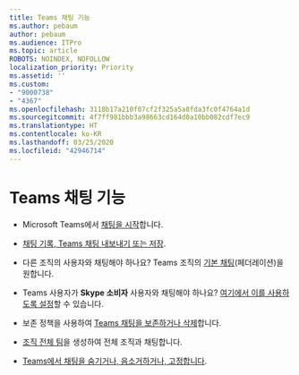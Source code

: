 ```yaml
---
title: Teams 채팅 기능
ms.author: pebaum
author: pebaum
ms.audience: ITPro
ms.topic: article
ROBOTS: NOINDEX, NOFOLLOW
localization_priority: Priority
ms.assetid: ''
ms.custom:
- "9000738"
- "4367"
ms.openlocfilehash: 3118b17a210f07cf2f325a5a8fda3fc0f4764a1d
ms.sourcegitcommit: 4f7ff981bbb3a98663cd164d0a10bb082cdf7ec9
ms.translationtype: HT
ms.contentlocale: ko-KR
ms.lasthandoff: 03/25/2020
ms.locfileid: "42946714"
---
```

# <a name="teams-chat-functionality"></a>Teams 채팅 기능

- Microsoft Teams에서 [채팅을 시작](https://support.office.com/article/start-a-chat-in-teams-0c71b32b-c050-4930-a887-5afbe742b3d8)합니다.

- [채팅 기록, Teams 채팅 내보내기 또는 저장](https://docs.microsoft.com/alchemyinsights/chat-history-in-microsoft-teams).

- 다른 조직의 사용자와 채팅해야 하나요? Teams 조직의 [기본 채팅](https://docs.microsoft.com/microsoftteams/native-chat-for-external-users)(페더레이션)을 원합니다.

- Teams 사용자가 **Skype 소비자** 사용자와 채팅해야 하나요? [여기에서 이를 사용하도록 설정](https://docs.microsoft.com/microsoftteams/manage-external-access#step-1---enable-your-organization-to-communicate-with-another-teams-organization)할 수 있습니다. 

- 보존 정책을 사용하여 [Teams 채팅을 보존하거나 삭제](https://docs.microsoft.com/microsoftteams/retention-policies)합니다.

- [조직 전체 팀](https://docs.microsoft.com/microsoftteams/create-an-org-wide-team)을 생성하여 전체 조직과 채팅합니다.

- [Teams에서 채팅을 숨기거나, 음소거하거나, 고정합니다](https://support.office.com/article/hide-mute-or-pin-a-chat-in-teams-9aee02ef-713d-495b-8a73-9762d8e4b066).
